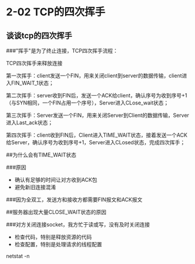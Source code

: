 # 2-02 TCP的四次挥手

## 谈谈tcp的四次挥手

###"挥手"是为了终止连接，TCP四次挥手流程：

TCP四次挥手来释放连接

第一次挥手：client发送一个FIN，用来关闭client到server的数据传输，client进入FIN_WAIT_1状态；

第二次挥手：server收到FIN后，发送一个ACK给client，确认序号为收到序号+1（与SYN相同，一个FIN占用一个序号），Server进入CLose_wait状态；

第三次挥手：Server发送一个FIN，用来关闭Server到Client的数据传输，Server进入Last_ack状态；

第四次挥手：client收到FIN后，Client进入TIME_WAIT状态，接着发送一个ACK给Server，确认序号为收到序号+1，Server进入CLosed状态，完成四次挥手；

##为什么会有TIME_WAIT状态

###原因

- 确认有足够的时间让对方收到ACK包
- 避免新旧连接混淆

###因为全双工，发送方和接收方都需要FIN报文和ACK报文

##服务器出现大量CLOSE_WAIT状态的原因

###对方关闭连接socket，我方忙于读或写，没有及时关闭连接

- 检查代码，特别是释放资源的代码
- 检查配置，特别是处理请求的线程配置

netstat -n
